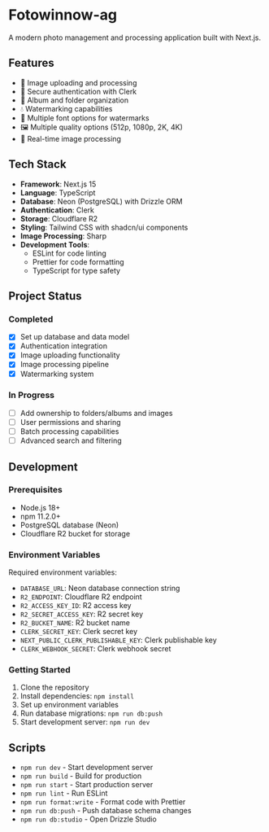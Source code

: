 # Fotowinnow-ag

A modern photo management and processing application built with Next.js.

## Features

- 📸 Image uploading and processing
- 🔐 Secure authentication with Clerk
- 📁 Album and folder organization
- 💧 Watermarking capabilities
- 🎨 Multiple font options for watermarks
- 🖼️ Multiple quality options (512p, 1080p, 2K, 4K)
- 🔄 Real-time image processing

## Tech Stack

- **Framework**: Next.js 15
- **Language**: TypeScript
- **Database**: Neon (PostgreSQL) with Drizzle ORM
- **Authentication**: Clerk
- **Storage**: Cloudflare R2
- **Styling**: Tailwind CSS with shadcn/ui components
- **Image Processing**: Sharp
- **Development Tools**:
  - ESLint for code linting
  - Prettier for code formatting
  - TypeScript for type safety

## Project Status

### Completed
- [x] Set up database and data model
- [x] Authentication integration
- [x] Image uploading functionality
- [x] Image processing pipeline
- [x] Watermarking system

### In Progress
- [ ] Add ownership to folders/albums and images
- [ ] User permissions and sharing
- [ ] Batch processing capabilities
- [ ] Advanced search and filtering

## Development

### Prerequisites
- Node.js 18+
- npm 11.2.0+
- PostgreSQL database (Neon)
- Cloudflare R2 bucket for storage

### Environment Variables
Required environment variables:
- `DATABASE_URL`: Neon database connection string
- `R2_ENDPOINT`: Cloudflare R2 endpoint
- `R2_ACCESS_KEY_ID`: R2 access key
- `R2_SECRET_ACCESS_KEY`: R2 secret key
- `R2_BUCKET_NAME`: R2 bucket name
- `CLERK_SECRET_KEY`: Clerk secret key
- `NEXT_PUBLIC_CLERK_PUBLISHABLE_KEY`: Clerk publishable key
- `CLERK_WEBHOOK_SECRET`: Clerk webhook secret

### Getting Started
1. Clone the repository
2. Install dependencies: `npm install`
3. Set up environment variables
4. Run database migrations: `npm run db:push`
5. Start development server: `npm run dev`

## Scripts

- `npm run dev` - Start development server
- `npm run build` - Build for production
- `npm run start` - Start production server
- `npm run lint` - Run ESLint
- `npm run format:write` - Format code with Prettier
- `npm run db:push` - Push database schema changes
- `npm run db:studio` - Open Drizzle Studio

